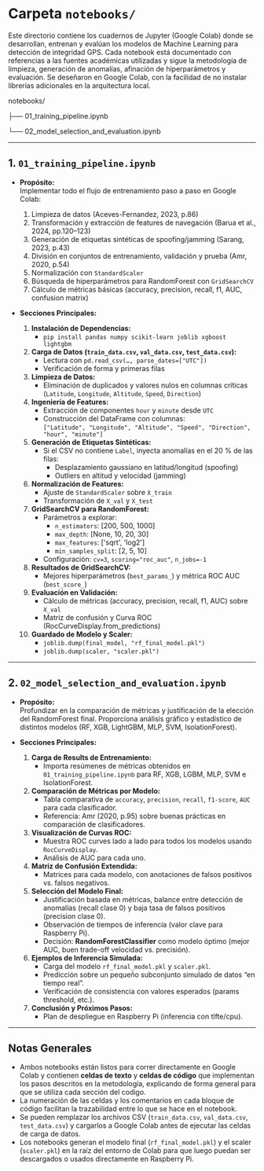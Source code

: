 # Carpeta `notebooks/`

Este directorio contiene los cuadernos de Jupyter (Google Colab) donde se desarrollan, entrenan y evalúan los modelos de Machine Learning para detección de integridad GPS. Cada notebook está documentado con referencias a las fuentes académicas utilizadas y sigue la metodología de limpieza, generación de anomalías, afinación de hiperparámetros y evaluación. Se deseñaron en Google Colab, con la facilidad de no instalar librerias adicionales en la arquitectura local.


notebooks/

├── 01_training_pipeline.ipynb

└── 02_model_selection_and_evaluation.ipynb

---

## 1. `01_training_pipeline.ipynb`

- **Propósito:**  
  Implementar todo el flujo de entrenamiento paso a paso en Google Colab:
  1. Limpieza de datos (Aceves-Fernandez, 2023, p.86)  
  2. Transformación y extracción de features de navegación (Barua et al., 2024, pp.120–123)  
  3. Generación de etiquetas sintéticas de spoofing/jamming (Sarang, 2023, p.43)  
  4. División en conjuntos de entrenamiento, validación y prueba (Amr, 2020, p.54)  
  5. Normalización con `StandardScaler`  
  6. Búsqueda de hiperparámetros para RandomForest con `GridSearchCV`  
  7. Cálculo de métricas básicas (accuracy, precision, recall, f1, AUC, confusion matrix)

- **Secciones Principales:**  
  1. **Instalación de Dependencias:**  
     - `pip install pandas numpy scikit-learn joblib xgboost lightgbm`  
  2. **Carga de Datos (`train_data.csv`, `val_data.csv`, `test_data.csv`):**  
     - Lectura con `pd.read_csv(…, parse_dates=["UTC"])`  
     - Verificación de forma y primeras filas  
  3. **Limpieza de Datos:**  
     - Eliminación de duplicados y valores nulos en columnas críticas (`Latitude`, `Longitude`, `Altitude`, `Speed`, `Direction`)  
  4. **Ingeniería de Features:**  
     - Extracción de componentes `hour` y `minute` desde `UTC`  
     - Construcción del DataFrame con columnas:  
       `["Latitude", "Longitude", "Altitude", "Speed", "Direction", "hour", "minute"]`  
  5. **Generación de Etiquetas Sintéticas:**  
     - Si el CSV no contiene `Label`, inyecta anomalías en el 20 % de las filas:  
       - Desplazamiento gaussiano en latitud/longitud (spoofing)  
       - Outliers en altitud y velocidad (jamming) 
  6. **Normalización de Features:**  
     - Ajuste de `StandardScaler` sobre `X_train`  
     - Transformación de `X_val` y `X_test`  
  7. **GridSearchCV para RandomForest:**  
     - Parámetros a explorar:  
       - `n_estimators`: [200, 500, 1000]  
       - `max_depth`: [None, 10, 20, 30]  
       - `max_features`: ['sqrt', 'log2']  
       - `min_samples_split`: [2, 5, 10]  
     - Configuración: `cv=3`, `scoring="roc_auc"`, `n_jobs=-1` 
  8. **Resultados de GridSearchCV:**  
     - Mejores hiperparámetros (`best_params_`) y métrica ROC AUC (`best_score_`)  
  9. **Evaluación en Validación:**  
     - Cálculo de métricas (accuracy, precision, recall, f1, AUC) sobre `X_val`  
     - Matriz de confusión y Curva ROC (RocCurveDisplay.from_predictions)  
  10. **Guardado de Modelo y Scaler:**  
      - `joblib.dump(final_model, "rf_final_model.pkl")`  
      - `joblib.dump(scaler, "scaler.pkl")`

---

## 2. `02_model_selection_and_evaluation.ipynb`

- **Propósito:**  
  Profundizar en la comparación de métricas y justificación de la elección del RandomForest final. Proporciona análisis gráfico y estadístico de distintos modelos (RF, XGB, LightGBM, MLP, SVM, IsolationForest).

- **Secciones Principales:**  
  1. **Carga de Results de Entrenamiento:**  
     - Importa resúmenes de métricas obtenidos en `01_training_pipeline.ipynb` para RF, XGB, LGBM, MLP, SVM e IsolationForest.  
  2. **Comparación de Métricas por Modelo:**  
     - Tabla comparativa de `accuracy`, `precision`, `recall`, `f1-score`, `AUC` para cada clasificador.  
     - Referencia: Amr (2020, p.95) sobre buenas prácticas en comparación de clasificadores.  
  3. **Visualización de Curvas ROC:**  
     - Muestra ROC curves lado a lado para todos los modelos usando `RocCurveDisplay`.  
     - Análisis de AUC para cada uno.  
  4. **Matriz de Confusión Extendida:**  
     - Matrices para cada modelo, con anotaciones de falsos positivos vs. falsos negativos.
  5. **Selección del Modelo Final:**  
     - Justificación basada en métricas, balance entre detección de anomalías (recall clase 0) y baja tasa de falsos positivos (precision clase 0).  
     - Observación de tiempos de inferencia (valor clave para Raspberry Pi).  
     - Decisión: **RandomForestClassifier** como modelo óptimo (mejor AUC, buen trade-off velocidad vs. precisión).  
  6. **Ejemplos de Inferencia Simulada:**  
     - Carga del modelo `rf_final_model.pkl` y `scaler.pkl`.  
     - Predicción sobre un pequeño subconjunto simulado de datos “en tiempo real”.  
     - Verificación de consistencia con valores esperados (params threshold, etc.).  
  7. **Conclusión y Próximos Pasos:**  
     - Plan de despliegue en Raspberry Pi (inferencia con tlfte/cpu).  

---

## Notas Generales

- Ambos notebooks están listos para correr directamente en Google Colab y contienen **celdas de texto** y **celdas de código** que implementan los pasos descritos en la metodología, explicando de forma general para que se utiliza cada sección del codigo.  
- La numeración de las celdas y los comentarios en cada bloque de código facilitan la trazabilidad entre lo que se hace en el notebook.  
- Se pueden remplazar los archivos CSV (`train_data.csv`, `val_data.csv`, `test_data.csv`) y cargarlos a Google Colab antes de ejecutar las celdas de carga de datos.  
- Los notebooks generan el modelo final (`rf_final_model.pkl`) y el scaler (`scaler.pkl`) en la raíz del entorno de Colab para que luego puedan ser descargados o usados directamente en Raspberry Pi.


